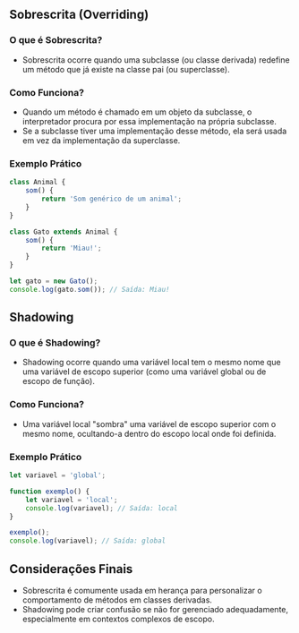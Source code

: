 ## Sobrescrita (Overriding)

### O que é Sobrescrita?

- Sobrescrita ocorre quando uma subclasse (ou classe derivada) redefine um método que já existe na classe pai (ou superclasse).

### Como Funciona?

- Quando um método é chamado em um objeto da subclasse, o interpretador procura por essa implementação na própria subclasse.
- Se a subclasse tiver uma implementação desse método, ela será usada em vez da implementação da superclasse.

### Exemplo Prático

```javascript
class Animal {
    som() {
        return 'Som genérico de um animal';
    }
}

class Gato extends Animal {
    som() {
        return 'Miau!';
    }
}

let gato = new Gato();
console.log(gato.som()); // Saída: Miau!
```

## Shadowing

### O que é Shadowing?

- Shadowing ocorre quando uma variável local tem o mesmo nome que uma variável de escopo superior (como uma variável global ou de escopo de função).

### Como Funciona?

- Uma variável local "sombra" uma variável de escopo superior com o mesmo nome, ocultando-a dentro do escopo local onde foi definida.

### Exemplo Prático

```javascript
let variavel = 'global';

function exemplo() {
    let variavel = 'local';
    console.log(variavel); // Saída: local
}

exemplo();
console.log(variavel); // Saída: global
```

## Considerações Finais

- Sobrescrita é comumente usada em herança para personalizar o comportamento de métodos em classes derivadas.
- Shadowing pode criar confusão se não for gerenciado adequadamente, especialmente em contextos complexos de escopo.
